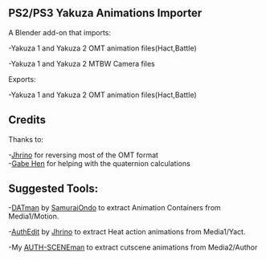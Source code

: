 ## PS2/PS3 Yakuza Animations Importer  
A Blender add-on that imports:  
  
-Yakuza 1 and Yakuza 2 OMT animation files(Hact,Battle)  
  
-Yakuza 1 and Yakuza 2 MTBW Camera files 

Exports:

-Yakuza 1 and Yakuza 2 OMT animation files(Hact,Battle)  


## Credits

Thanks to:  

-[Jhrino](https://github.com/Fronkln) for reversing most of the OMT format  
-[Gabe Hen](https://github.com/gabehenreal) for helping with the quaternion calculations  
  
## Suggested Tools:  

-[DATman](https://github.com/SamuraiOndo/DATMan) by [SamuraiOndo](https://github.com/SamuraiOndo) to extract Animation Containers from Media1/Motion.  
  
-[AuthEdit](https://github.com/Fronkln/HActLib/tree/authedit_1.5.6) by [Jhrino](https://github.com/Fronkln) to extract Heat action animations from Media1/Yact.

-My [AUTH-SCENEman](https://github.com/Hamzaxx370/PS2-PS3-Yakuza-Auth-Extractor) to extract cutscene animations from Media2/Author
